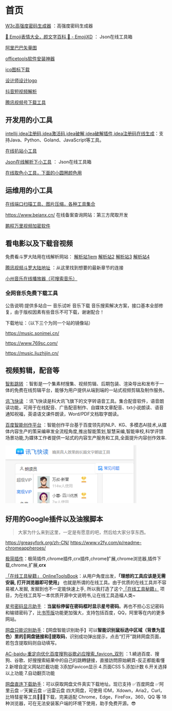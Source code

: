 # 首页



 [W3c高强度密码生成器](https://www.w3cschool.cn/tools/index?name=CreateStrongPassword) ：高强度密码生成器

 [🤣 Emoji表情大全，颜文字百科 💌 - EmojiXD](https://emojixd.com/) ： Json在线工具箱

[阿里巴巴矢量图](https://www.iconfont.cn/)

 [officetools软件安装神器](https://otp.landian.vip/zh-cn/)

 [ico图标下载](https://sc.chinaz.com/tubiao/)

[设计师设计logo](https://www.uugai.com/)

[抖音短视频解析](http://www.cainiaojiexi.com/)

[腾讯视频号下载工具](https://shipinhao.iiilab.com/)

## 开发用的小工具

[intellij idea注册码,idea激活码,idea破解,idea破解插件,idea注册码在线生成](http://idea.javatiku.cn/)：支持Java、Python、Goland、JavaScript等工具。

[在线扒站小工具](https://bazhan.wang/)

 [Json在线解析下小工具](https://www.sojson.com/) ： Json在线工具箱

[在线取色小工具，下面的小圆圈颜色用](https://link.fobshanghai.com/rgbcolor.htm) 

## 运维用的小工具

 [在线端口扫描工具、图片压缩，各种工具集合](https://www.qtool.net/port) 

https://www.beianx.cn/  在线备案查询网站：第三方爬取开发

[鹏程万里视频加密软件](https://www.pcwlenv.com/)

## 看电影以及下载音视频

免费看斗罗大陆用在线解析网站： [解析站1iem](https://www.iembuy.com/)   [解析站2](https://v.ctrlqq.com/)   [解析站3](http://tv.hzwdd.cn/)  [解析站4](http://www.cjw123.com/jx/)

 [腾讯视频斗罗大陆地址](https://m.v.qq.com/search.html?keyWord=%E6%96%97%E7%BD%97%E5%A4%A7%E9%99%86) ：从这里找到想要的最新章节的连接

[小州音乐在线播放器（可搜索音乐）](http://y.webzcz.cn/)

### 全网音乐免费下载工具

公告说明:提供多站合一 音乐试听 音乐下载 音乐搜索解决方案，接口基本全部修复，由于版权因素有些音乐不可下载，谢谢配合！

下载地址：（以下三个为同一个站的镜像站）

https://music.sonimei.cn/

https://www.769sc.com/

https://music.liuzhijin.cn/



## 视频剪辑，配音等

 [智影跳转](https://zenvideo.qq.com/home) ：智影是一个集素材搜集、视频剪辑、后期包装、渲染导出和发布于一体的免费在线剪辑平台，能够为用户提供从端到端的一站式视频剪辑及制作服务。

 [讯飞快读](https://www.ffkuaidu.com/) ：讯飞快读是科大讯飞旗下的文字转语音工具。集合配音软件，语音朗读功能，可用于在线配音、广告配音制作、自媒体文章配音、txt小说朗读、语音通知祝福，英语语文课件朗读，Word/PDF文档取字朗读。

 [百度智能创作平台](https://www.ffkuaidu.com/) ：智能创作平台基于百度领先的NLP、KG、多模态AI技术,从媒体内容生产的策采编审发全流程角度,推出智能策划,智慧采编,智能审校,科学评馈场景功能,为媒体工作者提供一站式的内容生产服务和工具,全面提升内容创作效率.



![image-20220415104918889](index.assets/image-20220415104918889.png)



## 好用的Google插件以及油猴脚本

> 大家为什么来到这里，一定是有愿意的吧，然后给大家分享东西。

https://greasyfork.org/zh-CN/
https://www.v2fy.com/p/readme-chromeappheroes/

[极简插件](https://chrome.zzzmh.cn/info?token=mfnkflidjnladnkldfonnaicljppahpg)：极简插件,chrome插件,crx插件,chrome扩展,chrome浏览器,插件下载,chrome,扩展,**crx**

[「在线工具秘籍」 OnlineToolsBook](https://github.com/zhaoolee/OnlineToolsBook)：从用户角度出发，**「理想的工具应该是无需安装, 打开浏览器即可使用」** 也就是所谓的在线工具。由于优质的在线工具并不容易被人发掘, 发掘到也不一定能快速上手, 所以我打造了这个[「在线工具秘籍」](https://github.com/zhaoolee/OnlineToolsBook) 项目，为在线工具写一本优质开源中文说明书,让在线工具造福人类~

 [星号密码显示助手](https://www.baiduyun.wiki/tool/install-starpassword.html#) ：**当鼠标停留在密码框时显示星号密码**。再也不担心忘记密码和输错密码了，比[书签版](https://www.baiduyun.wiki/tool/bookmark.html)功能更加强大，支持包括百度，QQ，阿里等在内的更多网站。

[网盘只能识别助手](https://www.baiduyun.wiki/tool/install-panai.html#📖-使用说明)：【网盘智能识别助手】可以**智能识别鼠标选中区域（背景为蓝色）里的🔗网盘链接和🔑提取码**，识别成功弹出提示，点击“打开”跳转网盘页面，若包含提取码则自动填写。

 [AC-baidu-重定向优化百度搜狗谷歌必应搜索_favicon_双列](https://greasyfork.org/zh-CN/scripts/14178-ac-baidu-%E9%87%8D%E5%AE%9A%E5%90%91%E4%BC%98%E5%8C%96%E7%99%BE%E5%BA%A6%E6%90%9C%E7%8B%97%E8%B0%B7%E6%AD%8C%E5%BF%85%E5%BA%94%E6%90%9C%E7%B4%A2-favicon-%E5%8F%8C%E5%88%97) ：1.繞過百度、搜狗、谷歌、好搜搜索結果中的自己的跳轉鏈接，直接訪問原始網頁-反正都能看懂 2.新增自定义网站拦截功能 3添加Favicon显示 4.页面CSS 5.添加计数 6.开关选择以上功能 7.自动翻页功能

[网盘直连下载助手](https://greasyfork.org/zh-CN/scripts/436446-%E7%BD%91%E7%9B%98%E7%9B%B4%E9%93%BE%E4%B8%8B%E8%BD%BD%E5%8A%A9%E6%89%8B)：可以获取网盘文件真实下载地址。现已支持 ✅百度网盘 ✅阿里云盘 ✅天翼云盘 ✅迅雷云盘 四大网盘，可使用 IDM，Xdown，Aria2，Curl，比特彗星等工具🚀🚀🚀下载，完美适配 Chrome，Edge，FireFox，360，QQ 等 18 种浏览器，可在无法安装客户端的环境下使用，助手免费开源。😎

